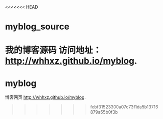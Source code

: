 <<<<<<< HEAD
# myblog_source
我的博客源码
访问地址：http://whhxz.github.io/myblog.
=======
# myblog
博客网页
http://whhxz.github.io/myblog.
>>>>>>> febf31523300a07c73f1da5b13716879a55b0f3b
